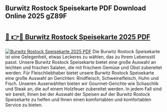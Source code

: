 ## Burwitz Rostock Speisekarte PDF Download Online 2025 gZ89F

# <h2><a href="http://gcb31qu.nevu.top/?p=Burwitz+Rostock+Speisekarte">🔗 👉🔴 Burwitz Rostock Speisekarte 2025 PDF</a></h2>

[![Burwitz Rostock Speisekarte 2025 PDF](https://i.imgur.com/dBaPXMq.png)](http://gcb31qu.nevu.top/?p=Burwitz+Rostock+Speisekarte)
Die Burwitz Rostock Speisekarte ist eine Gelegenheit, etwas Leckeres zu wählen, das zu Ihrem Lebensstil passt. Unsere Burwitz Rostock Speisekarte bietet eine große Auswahl an leichten und frischen Salaten, die mit frischem Gemüse und Obst zubereitet werden. Für Fleischliebhaber bietet unsere Burwitz Rostock Speisekarte eine große Auswahl an Gerichten: Rindfleisch, Schweinefleisch, Huhn und Fisch. Unseren Auserwählten bieten wir Gourmet-Gerichte wie Schaschlik und Steak an, die auf einem Holzfeuer zubereitet werden. In jedem Fall sind wir bereit, Ihnen bei der Auswahl der Speisen auf der Burwitz Rostock Speisekarte zu helfen und Ihnen einen komfortablen und komfortablen Service zu bieten.
